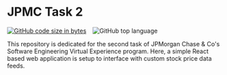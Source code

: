 # JPMC Task 2
[![GitHub code size in bytes](https://img.shields.io/github/languages/code-size/Jishnnu/JPMC-Task-2)](https://github.com/Jishnnu/JPMC-Task-2) &ensp; ![GitHub top language](https://img.shields.io/github/languages/top/Jishnnu/JPMC-Task-2) 

This repository is dedicated for the second task of JPMorgan Chase & Co's Software Engineering Virtual Experience program. Here, a simple React based web application is setup to interface with custom stock price data feeds.
